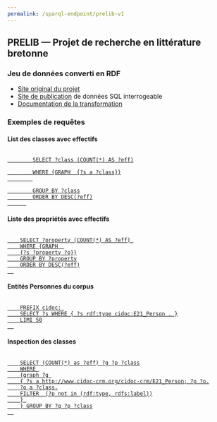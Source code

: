 ```yaml
---
permalink: /sparql-endpoint/prelib-v1
---
```




<div>
  <h2>PRELIB — Projet de recherche en littérature bretonne</h2>

  <div>
  <h3>Jeu de données converti en RDF</h3>
  
  <ul>
    <li><a target="_blank" href="https://mshb.huma-num.fr/prelib/">Site original du projet</a></li>
    <li><a target="_blank" href="https://crbc-dataset.huma-num.fr/">Site de publication</a> de données SQL interrogeable</li>
    <li><a href="https://github.com/Semantic-Data-for-Humanities/prelib-to-rdf/wiki">Documentation de la transformation</a></li>
  </ul>

  
</div>

<div>
  <h3>Exemples de requêtes</h3>
<h4>List des classes avec effectifs</h4>

<p>
  <a href="https://dataforhumanities.abes.fr/sparql?default-graph-uri=&query=SELECT+%3Fclass+%28COUNT%28*%29+AS+%3Feff%29+WHERE+%7BGRAPH+%3Chttps%3A%2F%2Fdataforhumanities.org%2Fsparql-endpoint%2Fprelib-v1%3E+%7B%3Fs+a+%3Fclass%7D%7D+GROUP+BY+%3Fclass+ORDER+BY+DESC%28%3Feff%29&should-sponge=&format=text%2Fhtml&timeout=0&debug=on">
    <code>
        SELECT ?class (COUNT(*) AS ?eff)<br/>
        WHERE {GRAPH <https://dataforhumanities.org/sparql-endpoint/prelib-v1> {?s a ?class}}
        <br/>
        GROUP BY ?class
        ORDER BY DESC(?eff)
      </code> </a>  
</p>

  <h4>Liste des propriétés avec effectifs</h4>
  <p>
  <a href="https://dataforhumanities.abes.fr/sparql?default-graph-uri=&query=SELECT+%3Fproperty+%28COUNT%28*%29+AS+%3Feff%29+WHERE+%7BGRAPH+%3Chttps%3A%2F%2Fdataforhumanities.org%2Fsparql-endpoint%2Fprelib-v1%3E+%7B%3Fs+%3Fproperty+%3Fo%7D%7D+GROUP+BY+%3Fproperty+ORDER+BY+DESC%28%3Feff%29+&should-sponge=&format=text%2Fhtml&timeout=0&debug=on">
  <code>
    SELECT ?property (COUNT(*) AS ?eff) 
    WHERE {GRAPH <https://dataforhumanities.org/sparql-endpoint/prelib-v1> 
    {?s ?property ?o}}
    GROUP BY ?property
    ORDER BY DESC(?eff)
  </code> </a>
  </p>
    
  <h4>Entités Personnes du corpus</h4>
  <p>
  <a href="https://dataforhumanities.abes.fr/sparql?default-graph-uri=&query=prefix+cidoc%3A+%3Chttp%3A%2F%2Fwww.cidoc-crm.org%2Fcidoc-crm%2F%3E%0D%0Aselect+%3Fs+where+%7B+%3Fs+rdf%3Atype+cidoc%3AE21_Person+.+%7D%0D%0Alimit+50&should-sponge=&format=text%2Fhtml&timeout=0&debug=on">
  <code>
    PREFIX cidoc: <http://www.cidoc-crm.org/cidoc-crm/>
    SELECT ?s WHERE { ?s rdf:type cidoc:E21_Person . }
    LIMI 50
  </code> </a>
  </p>

    
  <h4>Inspection des classes</h4>
  <p>
  <a href="https://dataforhumanities.abes.fr/sparql?default-graph-uri=&query=SELECT+%28COUNT%28*%29+as+%3Feff%29+%3Fg+%3Fp+%3Fclass%0D%0A++++WHERE+%0D%0A++++%7Bgraph+%3Fg+%0D%0A++++%7B+%3Fs+a+%3Chttp%3A%2F%2Fwww.cidoc-crm.org%2Fcidoc-crm%2FE21_Person%3E%3B+%3Fp+%3Fo.%0D%0A++++%3Fo+a+%3Fclass.%0D%0A++++FILTER++%28%3Fp+not+in+%28rdf%3Atype%2C+rdfs%3Alabel%29%29%0D%0A++++%7D+%0D%0A++++%7D+GROUP+BY+%3Fg+%3Fp+%3Fclass&should-sponge=&format=text%2Fhtml&timeout=0&debug=on">
  <code>
    SELECT (COUNT(*) as ?eff) ?g ?p ?class
    WHERE 
    {graph ?g 
    { ?s a http://www.cidoc-crm.org/cidoc-crm/E21_Person; ?p ?o.
    ?o a ?class.
    FILTER  (?p not in (rdf:type, rdfs:label))
    } 
    } GROUP BY ?g ?p ?class
  </code> </a>
  </p>

</div>
</div>

